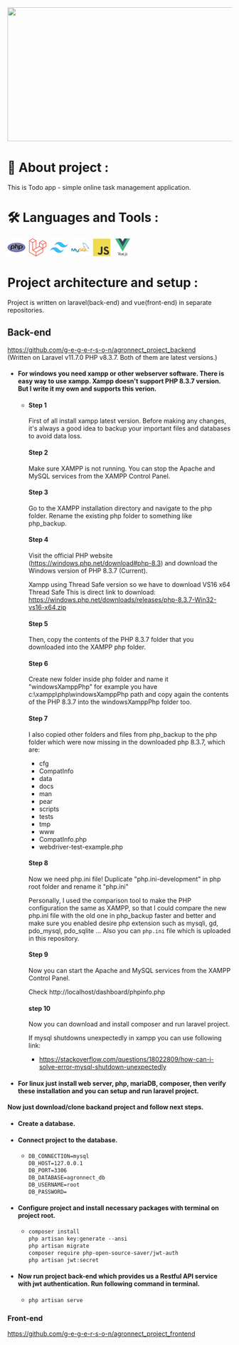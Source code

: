 <div align="center">
  <img src="https://vueschool.io/storage/media/16ce11772bf3727d68e90d9d8f41be18/laravel-backends-for-vue-js-3-not-transparent-1.jpg" width="600" height="300"/>
</div>

# 📖 About project :
This is Todo app - simple online task management application.

# :hammer_and_wrench: Languages and Tools :
<div>
  <img src="https://github.com/devicons/devicon/blob/master/icons/php/php-original.svg" title="PHP"  alt="PHP" width="40" height="40"/>&nbsp;
  <img src="https://github.com/devicons/devicon/blob/master/icons/laravel/laravel-original.svg" title="Laravel" alt="Laravel" width="40" height="40"/>&nbsp;
  <img src="https://github.com/devicons/devicon/blob/master/icons/tailwindcss/tailwindcss-original.svg" title="Tailwindcss" alt="Tailwindcss" width="40" height="40"/>&nbsp;
  <img src="https://github.com/devicons/devicon/blob/master/icons/mysql/mysql-original-wordmark.svg" title="MySQL"  alt="MySQL" width="40" height="40"/>&nbsp;
  <img src="https://github.com/devicons/devicon/blob/master/icons/javascript/javascript-original.svg" title="JavaScript" alt="JavaScript" width="40" height="40"/>&nbsp;
  <img src="https://github.com/devicons/devicon/blob/master/icons/vuejs/vuejs-original-wordmark.svg" title="Vuejs" alt="Vuejs" width="40" height="40"/>&nbsp;
</div>

# Project architecture and setup :
Project is written on laravel(back-end) and vue(front-end) in separate repositories.
## Back-end
https://github.com/g-e-g-e-r-s-o-n/agronnect_project_backend
<br>
(Written on Laravel v11.7.0 PHP v8.3.7. Both of them are latest versions.)
* #### For windows you need xampp or other webserver software. There is easy way to use xampp. Xampp doesn't support PHP 8.3.7 version. But I write it my own and supports this verion.

  - #### Step 1
    First of all install xampp latest version. Before making any changes, it's always a good idea to backup your important files and databases to avoid data loss.
    
    #### Step 2
    Make sure XAMPP is not running. You can stop the Apache and MySQL services from the XAMPP Control Panel.
    
    #### Step 3
    Go to the XAMPP installation directory and navigate to the php folder. Rename the existing php folder to something like php_backup.
    
    #### Step 4
    Visit the official PHP website (https://windows.php.net/download#php-8.3) and download the Windows version of PHP 8.3.7 (Current).
    
    Xampp using Thread Safe version so we have to download VS16 x64 Thread Safe
    This is direct link to download:
    https://windows.php.net/downloads/releases/php-8.3.7-Win32-vs16-x64.zip
    
    #### Step 5
    Then, copy the contents of the PHP 8.3.7 folder that you downloaded into the XAMPP php folder.
    
    #### Step 6
    Create new folder inside php folder and name it "windowsXamppPhp" for example you have c:\xampp\php\windowsXamppPhp path and copy again the contents of the PHP 8.3.7 into the windowsXamppPhp folder too.
    
    #### Step 7
    I also copied other folders and files from php_backup to the php folder which were now missing in the downloaded php 8.3.7, which are:
     - cfg
     - CompatInfo
     - data
     - docs
     - man
     - pear
     - scripts
     - tests
     - tmp
     - www
     - CompatInfo.php
     - webdriver-test-example.php
    
    #### Step 8
    Now we need php.ini file!
    Duplicate "php.ini-development" in php root folder and rename it "php.ini"
    
    Personally, I used the comparison tool to make the PHP configuration the same as XAMPP, so that I could compare the new php.ini file with the old one in php_backup faster and better and make sure you enabled desire php extension such as mysqli, gd, pdo_mysql, pdo_sqlite ... Also you can ```php.ini``` file which is uploaded in this repository.
    
    #### Step 9
    Now you can start the Apache and MySQL services from the XAMPP Control Panel. 
    
    Check http://localhost/dashboard/phpinfo.php

    #### step 10
    Now you can download and install composer and run laravel project.

    If mysql shutdowns unexpectedly in xampp you can use following link:
     - https://stackoverflow.com/questions/18022809/how-can-i-solve-error-mysql-shutdown-unexpectedly
    

* #### For linux just install web server, php, mariaDB, composer, then verify these installation and you can setup and run laravel project.


#### Now just download/clone backand project and follow next steps.
* #### Create a database.
* #### Connect project to the database.
  - ```env
    DB_CONNECTION=mysql
    DB_HOST=127.0.0.1
    DB_PORT=3306
    DB_DATABASE=agronnect_db
    DB_USERNAME=root
    DB_PASSWORD=
    ```
* #### Configure project and install necessary packages with terminal on project root.
  - ```console
    composer install
    php artisan key:generate --ansi
    php artisan migrate
    composer require php-open-source-saver/jwt-auth
    php artisan jwt:secret
    ```
* #### Now run project back-end which provides us a Restful API service with jwt authentication. Run following command in terminal.
  - ```console
    php artisan serve
    ```

### Front-end
https://github.com/g-e-g-e-r-s-o-n/agronnect_project_frontend

